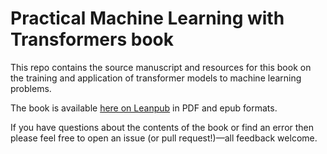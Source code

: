 # Practical Machine Learning with Transformers book

This repo contains the source manuscript and resources for this book on the training and application of transformer models to machine learning problems.

The book is available [here on Leanpub](https://leanpub.com/practical-machine-learning-with-transformers) in PDF and epub formats.

If you have questions about the contents of the book or find an error then please feel free to open an issue (or pull request!)—all feedback welcome.